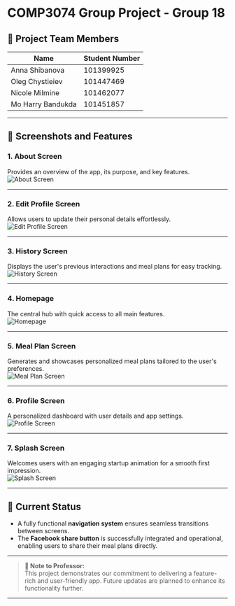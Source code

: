 # **COMP3074 Group Project - Group 18**

## 👥 **Project Team Members**

| **Name**          | **Student Number** |
|-------------------|--------------------|
| Anna Shibanova    | 101399925         |
| Oleg Chystieiev   | 101447469         |
| Nicole Milmine    | 101462077         |
| Mo Harry Bandukda | 101451857         |

---

## 📱 **Screenshots and Features**

### **1. About Screen**
Provides an overview of the app, its purpose, and key features.  
![About Screen](Screenshot/About.png)

---

### **2. Edit Profile Screen**
Allows users to update their personal details effortlessly.  
![Edit Profile Screen](Screenshot/Edit%20Profile.png)

---

### **3. History Screen**
Displays the user's previous interactions and meal plans for easy tracking.  
![History Screen](Screenshot/History.png)

---

### **4. Homepage**
The central hub with quick access to all main features.  
![Homepage](Screenshot/Homepage.png)

---

### **5. Meal Plan Screen**
Generates and showcases personalized meal plans tailored to the user's preferences.  
![Meal Plan Screen](Screenshot/MealPlan.png)

---

### **6. Profile Screen**
A personalized dashboard with user details and app settings.  
![Profile Screen](Screenshot/Profile.png)

---

### **7. Splash Screen**
Welcomes users with an engaging startup animation for a smooth first impression.  
![Splash Screen](Screenshot/Splash%20Screen.png)

---

## 🚀 **Current Status**

- A fully functional **navigation system** ensures seamless transitions between screens.
- The **Facebook share button** is successfully integrated and operational, enabling users to share their meal plans directly.

---

> **📌 Note to Professor:**  
> This project demonstrates our commitment to delivering a feature-rich and user-friendly app. Future updates are planned to enhance its functionality further.

---

